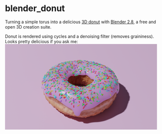 # blender_donut

Turning a simple torus into a delicious [3D donut](https://www.youtube.com/user/AndrewPPrice/videos) with [Blender 2.8](https://www.blender.org), a free and open 3D creation suite.

Donut is rendered using cycles and a denoising filter (removes graininess). Looks pretty delicious if you ask me:
![Rendered Donut](Level%202/Donut_Texture_Tutorial_bumps_shadow_2.png "Rendered Donut")
